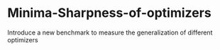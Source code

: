# Minima-Sharpness-of-optimizers
Introduce a new benchmark to measure the generalization of different optimizers
